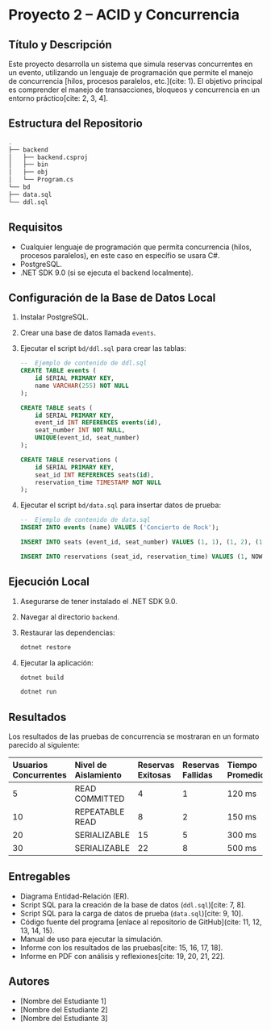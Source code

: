 # Proyecto 2 – ACID y Concurrencia

## Título y Descripción

Este proyecto desarrolla un sistema que simula reservas concurrentes en un evento, utilizando un lenguaje de programación que permite el manejo de concurrencia [hilos, procesos paralelos, etc.](cite: 1). El objetivo principal es comprender el manejo de transacciones, bloqueos y concurrencia en un entorno práctico[cite: 2, 3, 4].

## Estructura del Repositorio

```bash
.
├── backend
│   ├── backend.csproj
│   ├── bin
│   ├── obj
│   └── Program.cs
└── bd
├── data.sql
└── ddl.sql

```

## Requisitos

- Cualquier lenguaje de programación que permita concurrencia (hilos, procesos paralelos), en este caso en específio se usara C#.
- PostgreSQL.
- .NET SDK 9.0 (si se ejecuta el backend localmente).

## Configuración de la Base de Datos Local

1. Instalar PostgreSQL.
2. Crear una base de datos llamada `events`.
3. Ejecutar el script `bd/ddl.sql` para crear las tablas:

   ```sql
   --  Ejemplo de contenido de ddl.sql
   CREATE TABLE events (
       id SERIAL PRIMARY KEY,
       name VARCHAR(255) NOT NULL
   );

   CREATE TABLE seats (
       id SERIAL PRIMARY KEY,
       event_id INT REFERENCES events(id),
       seat_number INT NOT NULL,
       UNIQUE(event_id, seat_number)
   );

   CREATE TABLE reservations (
       id SERIAL PRIMARY KEY,
       seat_id INT REFERENCES seats(id),
       reservation_time TIMESTAMP NOT NULL
   );
   ```

4. Ejecutar el script `bd/data.sql` para insertar datos de prueba:

   ```sql
   --  Ejemplo de contenido de data.sql
   INSERT INTO events (name) VALUES ('Concierto de Rock');

   INSERT INTO seats (event_id, seat_number) VALUES (1, 1), (1, 2), (1, 3), (1, 4), (1, 5);

   INSERT INTO reservations (seat_id, reservation_time) VALUES (1, NOW()), (2, NOW());
   ```

## Ejecución Local

1. Asegurarse de tener instalado el .NET SDK 9.0.
2. Navegar al directorio `backend`.
3. Restaurar las dependencias:

   ```bash
   dotnet restore
   ```

4. Ejecutar la aplicación:

   ```bash
   dotnet build
   ```

   ```bash
   dotnet run
   ```

## Resultados

Los resultados de las pruebas de concurrencia se mostraran en un formato parecido al siguiente:

| Usuarios Concurrentes | Nivel de Aislamiento | Reservas Exitosas | Reservas Fallidas | Tiempo Promedio |
| :-------------------- | :------------------- | :---------------- | :---------------- | :-------------- |
| 5                     | READ COMMITTED       | 4                 | 1                 | 120 ms          |
| 10                    | REPEATABLE READ      | 8                 | 2                 | 150 ms          |
| 20                    | SERIALIZABLE         | 15                | 5                 | 300 ms          |
| 30                    | SERIALIZABLE         | 22                | 8                 | 500 ms          |

## Entregables

- Diagrama Entidad-Relación (ER).
- Script SQL para la creación de la base de datos (`ddl.sql`)[cite: 7, 8].
- Script SQL para la carga de datos de prueba (`data.sql`)[cite: 9, 10].
- Código fuente del programa [enlace al repositorio de GitHub](cite: 11, 12, 13, 14, 15).
- Manual de uso para ejecutar la simulación.
- Informe con los resultados de las pruebas[cite: 15, 16, 17, 18].
- Informe en PDF con análisis y reflexiones[cite: 19, 20, 21, 22].

## Autores

- \[Nombre del Estudiante 1]
- \[Nombre del Estudiante 2]
- \[Nombre del Estudiante 3]
